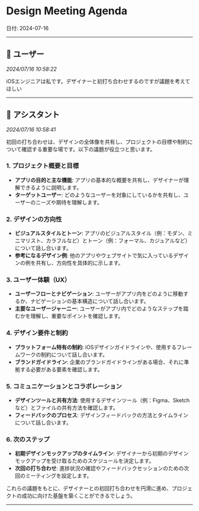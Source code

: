 # Design Meeting Agenda

日付: 2024-07-16

---

## 👤 ユーザー
*2024/07/16 10:58:22*

iOSエンジニアは私です。デザイナーと初打ち合わせするのですが議題を考えてほしい

---

## 🤖 アシスタント
*2024/07/16 10:58:41*

初回の打ち合わせは、デザインの全体像を共有し、プロジェクトの目標や制約について確認する重要な場です。以下の議題が役立つと思います。

### 1. プロジェクト概要と目標
- **アプリの目的と主な機能**: アプリの基本的な概要を共有し、デザイナーが理解できるように説明します。
- **ターゲットユーザー**: どのようなユーザーを対象にしているかを共有し、ユーザーのニーズや期待を理解します。

### 2. デザインの方向性
- **ビジュアルスタイルとトーン**: アプリのビジュアルスタイル（例：モダン、ミニマリスト、カラフルなど）とトーン（例：フォーマル、カジュアルなど）について話し合います。
- **参考になるデザイン例**: 他のアプリやウェブサイトで気に入っているデザインの例を共有し、方向性を具体的に示します。

### 3. ユーザー体験（UX）
- **ユーザーフローとナビゲーション**: ユーザーがアプリ内をどのように移動するか、ナビゲーションの基本構造について話し合います。
- **主要なユーザージャーニー**: ユーザーがアプリ内でどのようなステップを踏むかを理解し、重要なポイントを確認します。

### 4. デザイン要件と制約
- **プラットフォーム特有の制約**: iOSデザインガイドラインや、使用するフレームワークの制約について話し合います。
- **ブランドガイドライン**: 企業のブランドガイドラインがある場合、それに準拠する必要がある要素を確認します。

### 5. コミュニケーションとコラボレーション
- **デザインツールと共有方法**: 使用するデザインツール（例：Figma、Sketchなど）とファイルの共有方法を確認します。
- **フィードバックのプロセス**: デザインフィードバックの方法とタイムラインについて話し合います。

### 6. 次のステップ
- **初期デザインモックアップのタイムライン**: デザイナーから初期のデザインモックアップを受け取るためのスケジュールを決定します。
- **次回の打ち合わせ**: 進捗状況の確認やフィードバックセッションのための次回のミーティングを設定します。

これらの議題をもとに、デザイナーとの初回打ち合わせを円滑に進め、プロジェクトの成功に向けた基盤を築くことができるでしょう。

---
